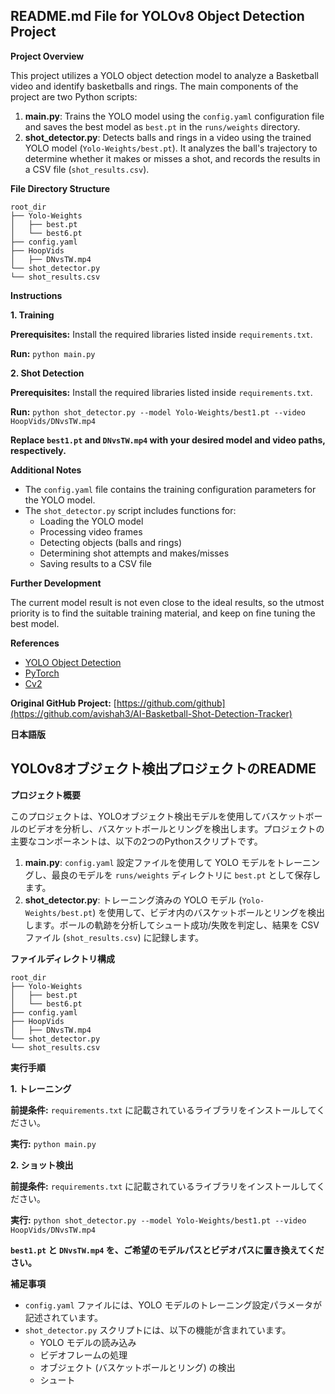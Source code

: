 ## README.md File for YOLOv8 Object Detection Project

**Project Overview**

This project utilizes a YOLO object detection model to analyze a Basketball video and identify basketballs and rings. The main components of the project are two Python scripts:

1. **main.py**: Trains the YOLO model using the `config.yaml` configuration file and saves the best model as `best.pt` in the `runs/weights` directory.
2. **shot_detector.py**: Detects balls and rings in a video using the trained YOLO model (`Yolo-Weights/best.pt`). It analyzes the ball's trajectory to determine whether it makes or misses a shot, and records the results in a CSV file (`shot_results.csv`).

**File Directory Structure**

```
root_dir
├── Yolo-Weights
│   ├── best.pt
│   └── best6.pt
├── config.yaml
├── HoopVids
│   ├── DNvsTW.mp4
└── shot_detector.py
└── shot_results.csv
```

**Instructions**

**1. Training**

**Prerequisites:** Install the required libraries listed inside `requirements.txt`.

**Run:** `python main.py`

**2. Shot Detection**

**Prerequisites:** Install the required libraries listed inside `requirements.txt`.

**Run:** `python shot_detector.py --model Yolo-Weights/best1.pt --video HoopVids/DNvsTW.mp4`

**Replace `best1.pt` and `DNvsTW.mp4` with your desired model and video paths, respectively.**

**Additional Notes**

- The `config.yaml` file contains the training configuration parameters for the YOLO model.
- The `shot_detector.py` script includes functions for:
    - Loading the YOLO model
    - Processing video frames
    - Detecting objects (balls and rings)
    - Determining shot attempts and makes/misses
    - Saving results to a CSV file

**Further Development**

The current model result is not even close to the ideal results, so the utmost priority is to find the suitable training material, and keep on fine tuning the best model.

**References**

- [YOLO Object Detection](https://pjreddie.com/darknet/yolov1/)
- [PyTorch](https://pytorch.org/)
- [Cv2](https://opencv.org/)

**Original GitHub Project:** [https://github.com/github](https://github.com/avishah3/AI-Basketball-Shot-Detection-Tracker)

**日本語版**

## YOLOv8オブジェクト検出プロジェクトのREADME

**プロジェクト概要**

このプロジェクトは、YOLOオブジェクト検出モデルを使用してバスケットボールのビデオを分析し、バスケットボールとリングを検出します。プロジェクトの主要なコンポーネントは、以下の2つのPythonスクリプトです。

1. **main.py**: `config.yaml` 設定ファイルを使用して YOLO モデルをトレーニングし、最良のモデルを `runs/weights` ディレクトリに `best.pt` として保存します。
2. **shot_detector.py**: トレーニング済みの YOLO モデル (`Yolo-Weights/best.pt`) を使用して、ビデオ内のバスケットボールとリングを検出します。ボールの軌跡を分析してシュート成功/失敗を判定し、結果を CSV ファイル (`shot_results.csv`) に記録します。

**ファイルディレクトリ構成**

```
root_dir
├── Yolo-Weights
│   ├── best.pt
│   └── best6.pt
├── config.yaml
├── HoopVids
│   ├── DNvsTW.mp4
└── shot_detector.py
└── shot_results.csv
```

**実行手順**

**1. トレーニング**

**前提条件:** `requirements.txt` に記載されているライブラリをインストールしてください。

**実行:** `python main.py`

**2. ショット検出**

**前提条件:** `requirements.txt` に記載されているライブラリをインストールしてください。

**実行:** `python shot_detector.py --model Yolo-Weights/best1.pt --video HoopVids/DNvsTW.mp4`

**`best1.pt` と `DNvsTW.mp4` を、ご希望のモデルパスとビデオパスに置き換えてください。**

**補足事項**

- `config.yaml` ファイルには、YOLO モデルのトレーニング設定パラメータが記述されています。
- `shot_detector.py` スクリプトには、以下の機能が含まれています。
    - YOLO モデルの読み込み
    - ビデオフレームの処理
    - オブジェクト (バスケットボールとリング) の検出
    - シュート